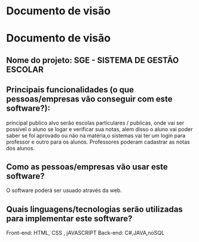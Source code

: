 # Documento de visão

# Documento de visão

## Nome do projeto: SGE - SISTEMA DE GESTÃO ESCOLAR 

## Principais funcionalidades (o que pessoas/empresas vão conseguir com este software?):

principal publico alvo serão escolas particulares / publicas, onde vai ser possível o aluno se logar e verificar sua notas, 
alem disso o aluno vai poder saber se foi aprovado ou não na matéria,o sistemas vai ter um login para professor 
e outro para os alunos. Professores poderam cadastrar as notas dos alunos.

## Como as pessoas/empresas vão usar este software?

O software poderá ser usuado através da web. 

## Quais linguagens/tecnologias serão utilizadas para implementar este software?

Front-end: HTML, CSS , jAVASCRIPT 
Back-end: C#,JAVA,noSQL 
